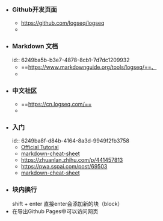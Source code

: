 - ### Github开发页面
	- https://github.com/logseq/logseq
	-
- ### Markdown 文档
  id:: 6249ba5b-b3e7-4878-8cb1-7d7dc1209932
	- ==https://www.markdownguide.org/tools/logseq/==、
	-
- ### 中文社区
	- ==https://cn.logseq.com/==
	-
- ### 入门
  id:: 6249ba8f-d84b-4164-8a3d-9949f2fb3758
	- [Official Tutorial](https://docs.logseq.com/#/page/tutorial)
	- [markdown-cheat-sheet](markdown-cheat-sheet)
	- https://zhuanlan.zhihu.com/p/441457813
	- https://pwa.sspai.com/post/69503
	- [markdown-cheat-sheet](https://cn.logseq.com/t/topic/91)
- ### 块内换行
  shift + enter
  直接enter会添加新的块（block）
- 在导出Github Pages中可以访问网页